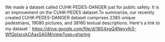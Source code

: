 We made a dataset called CUHK-PEDES-DANGER just for public safety. It is an improvement on the CUHK-PEDES dataset.To summarize, our recently created CUHK-PEDES-DANGER dataset comprises 2385 unique pedestrians, 19080 pictures, and 38160 textual descriptions. Here's a link to my dataset：https://drive.google.com/file/d/18G4xgQ4Neyvlh3-WfQpIxcokCAaxSAGM/view?usp=sharing
